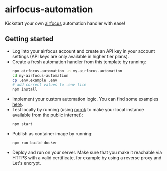 # airfocus-automation

Kickstart your own [airfocus](http://airfocus.com/) automation handler with ease!

## Getting started

* Log into your airfocus account and create an API key in your account settings (API keys are only available in higher tier plans).
* Create a fresh automation handler from this template by running:
    ```bash
    npx airfocus-automation -n my-airfocus-automation
    cd my-airfocus-automation
    cp .env.example .env
    # add correct values to .env file
    npm install
    ```
* Implement your custom automation logic. You can find some examples [here](template/src/examples/).
* Test locally by running (using [ngrok](https://ngrok.com/) to make your local instance available from the public internet):
    ```bash
    npm start
    ```
* Publish as container image by running:
    ```bash
    npm run build-docker
    ```
* Deploy and run on your server. Make sure that you make it reachable via HTTPS with a valid certificate, for example by using a reverse proxy and Let's encrypt.
